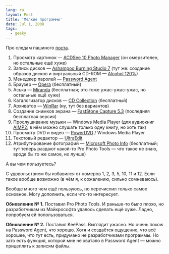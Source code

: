 ```yaml
---
lang: ru
layout: Post
title: 'Мелкие программы'
date: Jul 1, 2008
tags:
  - geeky
---
```


Про следам пашиного [поста](http://pavel-kosenko.livejournal.com/50210.html).

1. Просмотр картинок — [ACDSee 10 Photo Manager](http://store.acdsee.com/store/acd/en_US/DisplayProductDetailsPage/productID.78701300) (он омерзителен, но остальные ещё хуже)
2. Запись дисков — [Ashampoo Burning Studio 7](http://www2.ashampoo.com/webcache/html/1/product_2_1110__.htm) (тут же: создание образов дисков и виртуальный CD-ROM — [Alcohol 120%](http://www.alcohol-soft.com/))
3. Менеджер паролей — [Password Agent](http://www.moonsoftware.com/pwagent.asp)
4. Браузер — [Opera](http://www.opera.com/) (бесплатный)
5. Аська — [Miranda](http://www.miranda-im.org/) (бесплатная; это тоже ужас-ужас-ужас, но остальные ещё хуже)
6. Каталогизатор дисков — [CD Collection](http://www.nicomsoft.com/cdc_ru/) (бесплатный)
7. Архиватор — [WinRar](http://www.rarsoft.com/) (ну, тут без вариантов)
8. Создание снимков экрана — [FastStone Capture 5.3](http://www.faststone.org/FSCaptureDetail.htm) (последняя бесплатная версия)
9. Прослушивание музыки — Windows Media Player (для аудиокниг [AIMP2](http://www.aimp.ru/); в нём можно слушать только одну книгу, но хоть так)
10. Просмотр DVD и видео — [PowerDVD](http://www.cyberlink.com/multi/products/main_1_ENU.html) / Windows Media Player
11. Текстовый редактор — [UltraEdit](http://www.ultraedit.com/products/ultraedit.html)
12. Атрибутирование фотографий — [Microsoft Photo Info](http://www.microsoft.com/prophoto/downloads/tools.aspx) (бесплатный; тут теперь раздают какой-то Pro Photo Tools — что такое не знаю, вроде бы то же самое, но лучше)

А вы чем пользуетесь?

С удовольствием бы избавился от номеров 1, 2, 3, 5, 10, 11 и 12. Если такое вообще возможно (в чём я, к сожалению, сильно сомневаюсь).

Вообще много чем ещё пользуюсь, но перечислил только самое основное. Могу дополнить, если что-то интересует.

<!--more-->

**Обновление № 1.** Поставил Pro Photo Tools. И раньше-то было плохо, но разработчикам из Майкрософта удалось сделать ещё хуже. Ладно, попробуем ей попользоваться.

**Обновление № 2.** Поставил KeePass. Выглядит ужасно. Но очень похож на Password Agent, что хорошо. Хотя и создаётся ощущение, что всё хорошее, что тут есть, придумано не разработчиками программы. Но зато есть функция, которой мне не хватало в Password Agent — можно прицеплять к записям файлы.
